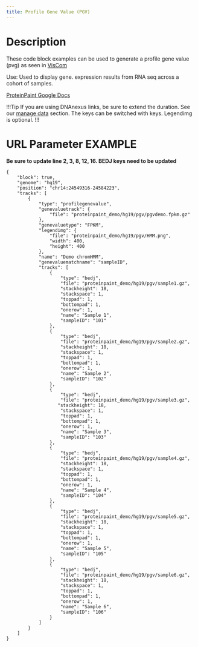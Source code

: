 ```yaml
---
title: Profile Gene Value (PGV) 
---
```

# Description 
These code block examples can be used to generate a profile gene value (pvg) as seen in [VisCom](https://viz.stjude.cloud/zhou-lab/visualization/genomepaint-profile-gene-value-example~35)

Use: Used to display gene. expression results from RNA seq across a cohort of samples.

[ProteinPaint Google Docs](https://docs.google.com/document/d/1yrRpDUZWSRGuCa0snGwRuo721WRHgdYTX7GWIsZ_fSY/)

!!!Tip
If you are using DNAnexus links, be sure to extend the duration. See our [manage data](https://university.stjude.cloud/docs/visualization-community/data-manage/) section. The <file> keys can be switched with <url> keys. Legendimg is optional.
!!!


# URL Parameter EXAMPLE
**Be sure to update line 2, 3, 8, 12, 16. BEDJ keys need to be updated**
```JS
{
	"block": true,
	"genome": "hg19",
    "position": "chr14:24549316-24584223",
    "tracks": [
        {
            "type": "profilegenevalue",
            "genevaluetrack": {
                "file": "proteinpaint_demo/hg19/pgv/pgvdemo.fpkm.gz"
            },
            "genevaluetype": "FPKM",
            "legendimg": {
                "file": "proteinpaint_demo/hg19/pgv/HMM.png",
                "width": 400,
                "height": 400
            },
            "name": "Demo chromHMM",
            "genevaluematchname": "sampleID",
            "tracks": [
                {
                    "type": "bedj",
                    "file": "proteinpaint_demo/hg19/pgv/sample1.gz",
                    "stackheight": 18,
                    "stackspace": 1,
                    "toppad": 1,
                    "bottompad": 1,
                    "onerow": 1,
                    "name": "Sample 1",
                    "sampleID": "101"
                },
                {
                    "type": "bedj",
                    "file": "proteinpaint_demo/hg19/pgv/sample2.gz",
                    "stackheight": 18,
                    "stackspace": 1,
                    "toppad": 1,
                    "bottompad": 1,
                    "onerow": 1,
                    "name": "Sample 2",
                    "sampleID": "102"
                },
                {
                    "type": "bedj",
                    "file": "proteinpaint_demo/hg19/pgv/sample3.gz",
                   "stackheight": 18,
                    "stackspace": 1,
                    "toppad": 1,
                    "bottompad": 1,
                    "onerow": 1,
                    "name": "Sample 3",
                    "sampleID": "103"
                },
                {
                    "type": "bedj",
                    "file": "proteinpaint_demo/hg19/pgv/sample4.gz",
                    "stackheight": 18,
                    "stackspace": 1,
                    "toppad": 1,
                    "bottompad": 1,
                    "onerow": 1,
                    "name": "Sample 4",
                    "sampleID": "104"
                },
                {
                    "type": "bedj",
                    "file": "proteinpaint_demo/hg19/pgv/sample5.gz",
                    "stackheight": 18,
                    "stackspace": 1,
                    "toppad": 1,
                    "bottompad": 1,
                    "onerow": 1,
                    "name": "Sample 5",
                    "sampleID": "105"
                },
                {
                    "type": "bedj",
                    "file": "proteinpaint_demo/hg19/pgv/sample6.gz",
                    "stackheight": 18,
                    "stackspace": 1,
                    "toppad": 1,
                    "bottompad": 1,
                    "onerow": 1,
                    "name": "Sample 6",
                    "sampleID": "106"
                }
            ]
        }
    ]
}
```